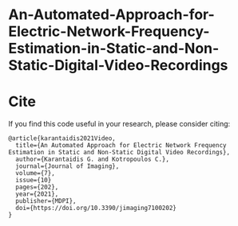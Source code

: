 # An-Automated-Approach-for-Electric-Network-Frequency-Estimation-in-Static-and-Non-Static-Digital-Video-Recordings







# Cite
If you find this code useful in your research, please consider citing:
```
@article{karantaidis2021Video,
  title={An Automated Approach for Electric Network Frequency Estimation in Static and Non-Static Digital Video Recordings},
  author={Karantaidis G. and Kotropoulos C.},
  journal={Journal of Imaging},
  volume={7},
  issue={10}
  pages={202},
  year={2021},
  publisher={MDPI},
  doi={https://doi.org/10.3390/jimaging7100202}
}
